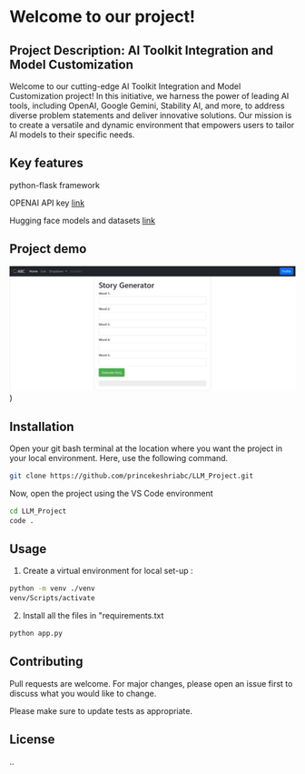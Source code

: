 # Welcome to our project!
## Project Description: AI Toolkit Integration and Model Customization

Welcome to our cutting-edge AI Toolkit Integration and Model Customization project! In this initiative, we harness the power of leading AI tools, including OpenAI, Google Gemini, Stability AI, and more, to address diverse problem statements and deliver innovative solutions. Our mission is to create a versatile and dynamic environment that empowers users to tailor AI models to their specific needs.

## Key features

python-flask framework

OPENAI API key [link](https://openai.com/blog/openai-api)

Hugging face models and datasets [link](https://huggingface.co/models)

## Project demo
![alt text](https://github.com/princekeshriabc/LLM_Project/blob/main/static/images/story%20demo.jpg))

## Installation

Open your git bash terminal at the location where you want the project in your local environment. Here, use the following command.

```bash
git clone https://github.com/princekeshriabc/LLM_Project.git
```
Now, open the project using the VS Code environment
```bash
cd LLM_Project
code .
```

## Usage

1) Create a virtual environment for local set-up :
```bash
python -m venv ./venv
venv/Scripts/activate
```
2) Install all the files in "requirements.txt
```bash
python app.py
```

## Contributing

Pull requests are welcome. For major changes, please open an issue first
to discuss what you would like to change.

Please make sure to update tests as appropriate.

## License

..
